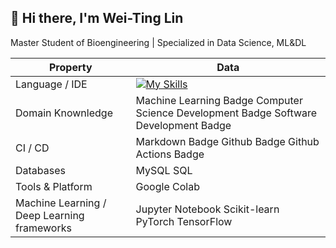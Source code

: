 ## 👋 Hi there, I'm Wei-Ting Lin

Master Student of Bioengineering | Specialized in Data Science, ML&DL





| Property                                  | Data                                           |
|-------------------------------------------|------------------------------------------------|
| Language / IDE                            | [![My Skills](https://skillicons.dev/icons?i=js)](https://skillicons.dev)                                  |
| Domain Knownledge                         | Machine Learning Badge Computer Science Development Badge Software Development Badge |
| CI / CD                                   | Markdown Badge Github Badge Github Actions Badge |
| Databases                                 | MySQL SQL                                      |
| Tools & Platform                          | Google Colab                                   |
| Machine Learning / Deep Learning frameworks| Jupyter Notebook Scikit-learn PyTorch TensorFlow |

